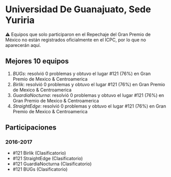 # Universidad De Guanajuato, Sede Yuriria

:warning: Equipos que solo participaron en el Repechaje del Gran Premio de México no están registrados oficialmente en el ICPC, por lo que no aparecerán aquí.

## Mejores 10 equipos

1. _BUGs_: resolvió 0 problemas y obtuvo el lugar #121 (76%) en Gran Premio de Mexico & Centroamerica
1. _Birlik_: resolvió 0 problemas y obtuvo el lugar #121 (76%) en Gran Premio de Mexico & Centroamerica
1. _GuardiaNocturna_: resolvió 0 problemas y obtuvo el lugar #121 (76%) en Gran Premio de Mexico & Centroamerica
1. _StraightEdge_: resolvió 0 problemas y obtuvo el lugar #121 (76%) en Gran Premio de Mexico & Centroamerica

## Participaciones

### 2016-2017

- #121 Birlik (Clasificatorio)
- #121 StraightEdge (Clasificatorio)
- #121 GuardiaNocturna (Clasificatorio)
- #121 BUGs (Clasificatorio)



